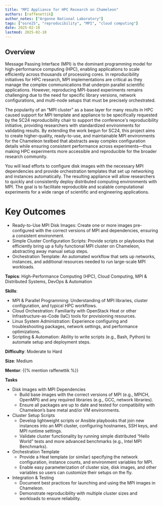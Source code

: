 ```yaml
---
title: "MPI Appliance for HPC Research on Chameleon"
authors: [raffenettik]
author_notes: ["Argonne National Laboratory"]
tags: ["osre25", "reproducibility", "MPI", "cloud computing"]
date: 2025-02-18
lastmod: 2025-02-18
---
```


## Overview

Message Passing Interface (MPI) is the dominant programming model for high-performance computing (HPC), enabling applications to scale efficiently across thousands of processing cores. In reproducibility initiatives for HPC research, MPI implementations are critical as they manage the complex communications that underpin parallel scientific applications. However, reproducing MPI-based experiments remains challenging due to the need for specific library versions, network configurations, and multi-node setups that must be precisely orchestrated. 

The popularity of an “MPI cluster” as a base layer for many results in HPC caused support for MPI template and appliance to be specifically requested by the SC24 reproducibility chair to support the conference's reproducibility initiative, providing researchers with standardized environments for validating results. By extending the work begun for SC24, this project aims to create higher-quality, ready-to-use, and maintainable  MPI environments for the Chameleon testbed that abstracts away complex configuration details while ensuring consistent performance across experiments—thus making HPC experiments more accessible and reproducible for the broader research community.

You will lead efforts to configure disk images with the necessary MPI dependencies and provide orchestration templates that set up networking and instances automatically. The resulting appliance will allow researchers to quickly and consistently deploy distributed computing environments with MPI. The goal is to facilitate reproducible and scalable computational experiments for a wide range of scientific and engineering applications.

# Key Outcomes
- Ready-to-Use MPI Disk Images: Create one or more images pre-configured with the correct versions of MPI and dependencies, ensuring a consistent environment.
- Simple Cluster Configuration Scripts: Provide scripts or playbooks that efficiently bring up a fully functional MPI cluster on Chameleon, abstracting away manual setup steps.
- Orchestration Template: An automated workflow that sets up networks, instances, and additional resources needed to run large-scale MPI workloads.

**Topics**: High-Performance Computing (HPC), Cloud Computing, MPI & Distributed Systems, DevOps & Automation

**Skills**:
- MPI & Parallel Programming: Understanding of MPI libraries, cluster configuration, and typical HPC workflows.
- Cloud Orchestration: Familiarity with OpenStack Heat or other Infrastructure-as-Code (IaC) tools for provisioning resources.
- Linux System Administration: Experience configuring and troubleshooting packages, network settings, and performance optimizations.
- Scripting & Automation: Ability to write scripts (e.g., Bash, Python) to automate setup and deployment steps.

**Difficulty**: Moderate to Hard

**Size**: Medium

**Mentor**: {{% mention raffenettik %}}

**Tasks**
- Disk Images with MPI Dependencies
	- Build base images with the correct versions of MPI (e.g., MPICH, OpenMPI) and any required libraries (e.g., GCC, network libraries).
	- Ensure all packages are up to date and tested for compatibility with Chameleon’s bare metal and/or VM environments.
- Cluster Setup Scripts
	- Develop lightweight scripts or Ansible playbooks that join new instances into an MPI cluster, configuring hostnames, SSH keys, and MPI runtime settings.
	- Validate cluster functionality by running simple distributed “Hello World” tests and more advanced benchmarks (e.g., Intel MPI Benchmarks).
- Orchestration Template
	- Provide a Heat template (or similar) specifying the network configuration, instance counts, and environment variables for MPI.
	- Enable easy parameterization of cluster size, disk images, and other variables so users can customize their setups on the fly.
- Integration & Testing
	- Document best practices for launching and using the MPI images in Chameleon.
	- Demonstrate reproducibility with multiple cluster sizes and workloads to ensure reliability.